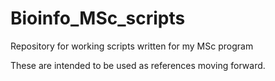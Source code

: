# Bioinfo_MSc_scripts
Repository for working scripts written for my MSc program

These are intended to be used as references moving forward.

